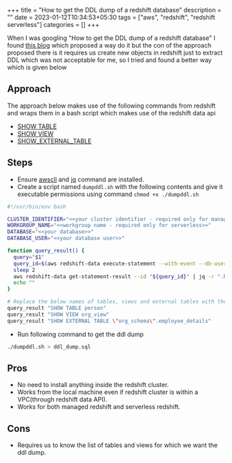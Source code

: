 +++
title = "How to get the DDL dump of a redshift database"
description = ""
date = 2023-01-12T10:34:53+05:30
tags = ["aws", "redshift", "redshift serverless"]
categories = []
+++

When I was googling "How to get the DDL dump of a redshift database" I found [this blog](https://awsbytes.com/how-to-get-the-ddl-of-a-table-in-redshift-database/)
which proposed a way do it but the con of the approach proposed there is it requires us create new objects in redshift just to extract DDL which was not acceptable
for me, so I tried and found a better way which is given below

## Approach

The approach below makes use of the following commands from redshift and wraps them in a bash script which makes use of the redshift data api
- [SHOW TABLE](https://docs.aws.amazon.com/redshift/latest/dg/r_SHOW_TABLE.html)
- [SHOW VIEW](https://docs.aws.amazon.com/redshift/latest/dg/r_SHOW_VIEW.html)
- [SHOW_EXTERNAL_TABLE](https://docs.aws.amazon.com/redshift/latest/dg/r_SHOW_EXTERNAL_TABLE.html)

## Steps

- Ensure [awscli](https://docs.aws.amazon.com/cli/latest/userguide/getting-started-install.html) and [jq](https://stedolan.github.io/jq/tutorial/) command are installed.
- Create a script named `dumpddl.sh` with the following contents and give it executable permissions using command `chmod +x ./dumpddl.sh`
```bash
#!/usr/bin/env bash

CLUSTER_IDENTIFIER="<<your cluster identifier - required only for managed redshift>>"
WORKGROUP_NAME="<<workgroup name - required only for serverless>>"
DATABASE="<<your database>>"
DATABASE_USER="<<your database user>>"

function query_result() {
  query="$1"
  query_id=$(aws redshift-data execute-statement --with-event --db-user "${DATABASE_USER}" --cluster-identifier "${CLUSTER_IDENTIFIER}" --workgroup-name "${WORKGROUP_NAME}" --database "${DATABASE}" --sql "${query}" | jq -r ".Id")
  sleep 2
  aws redshift-data get-statement-result --id "${query_id}" | jq -r ".Records[][0].stringValue"
  echo ""
}

# Replace the below names of tables, views and external tables with the ones you want to take ddl dump on
query_result "SHOW TABLE person"
query_result "SHOW VIEW org_view"
query_result "SHOW EXTERNAL TABLE \"org_schema\".employee_details"
```
- Run following command to get the ddl dump
```bash
./dumpddl.sh > ddl_dump.sql
```

## Pros
- No need to install anything inside the redshift cluster.
- Works from the local machine even if redshift cluster is within a VPC(through redshift data API).
- Works for both managed redshift and serverless redshift.

## Cons
- Requires us to know the list of tables and views for which we want the ddl dump.
